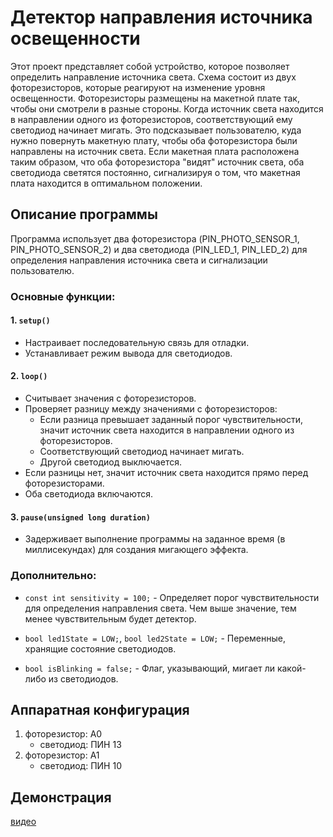# Детектор направления источника освещенности

Этот проект представляет собой устройство, которое позволяет определить направление источника света. 
Схема состоит из двух фоторезисторов, которые реагируют на изменение уровня освещенности. Фоторезисторы размещены на макетной плате так, чтобы они смотрели в разные стороны. 
Когда источник света находится в направлении одного из фоторезисторов, соответствующий ему светодиод начинает мигать. Это подсказывает пользователю, куда нужно повернуть макетную плату, чтобы оба фоторезистора были направлены на источник света. 
Если макетная плата расположена таким образом, что оба фоторезистора "видят" источник света, оба светодиода светятся постоянно, сигнализируя о том, что макетная плата находится в оптимальном положении.


## Описание программы
Программа использует два фоторезистора (PIN_PHOTO_SENSOR_1, PIN_PHOTO_SENSOR_2) и два светодиода (PIN_LED_1, PIN_LED_2) для определения направления источника света и сигнализации пользователю. 

### Основные функции:

#### 1.  `setup()`
  * Настраивает последовательную связь для отладки.
  * Устанавливает режим вывода для светодиодов.

#### 2.  `loop()`
  * Считывает значения с фоторезисторов.
  * Проверяет разницу между значениями с фоторезисторов:
      * Если разница превышает заданный порог чувствительности, значит источник света находится в направлении одного из фоторезисторов.
      * Соответствующий светодиод начинает мигать.
      * Другой светодиод выключается.
  * Если разницы нет, значит источник света находится прямо перед фоторезисторами.
  * Оба светодиода включаются.

#### 3.  `pause(unsigned long duration)`
  * Задерживает выполнение программы на заданное время (в миллисекундах) для создания мигающего эффекта.

### Дополнительно:

* `const int sensitivity = 100;` - Определяет порог чувствительности для определения направления света. Чем выше значение, тем менее чувствительным будет детектор.

* `bool led1State = LOW;`, `bool led2State = LOW;` - Переменные, хранящие состояние светодиодов.

* `bool isBlinking = false;` - Флаг, указывающий, мигает ли какой-либо из светодиодов.

## Аппаратная конфигурация

1. фоторезистор: А0
    * светодиод: ПИН 13
2. фоторезистор: А1
    * светодиод: ПИН 10

## Демонстрация
[видео](https://disk.yandex.ru/i/4IuomVHQVWXiRA)
